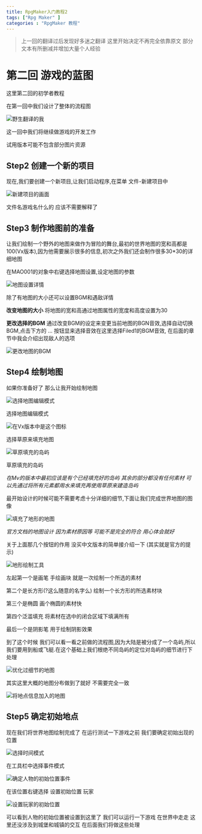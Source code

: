 ```yaml
---
title: RpgMaker入门教程2
tags: ["Rpg Maker" ]
categories : "RpgMaker 教程"
---
```


>上一回的翻译过后发现好多迷之翻译 这里开始决定不再完全依靠原文 部分文本有所删减并增加大量个人经验

# 第二回 游戏的蓝图

这里第二回的初学者教程

在第一回中我们设计了整体的流程图

<!-- more -->

![野生翻译的我](http://ooymoxvz4.bkt.clouddn.com/18-1-13/34278468.jpg)

这一回中我们将继续做游戏的开发工作

  试用版本可能不包含部分图片资源

## Step2 创建一个新的项目

现在,我们要创建一个新项目,让我们启动程序,在菜单 文件-新建项目中

![新建项目的画面](http://ooymoxvz4.bkt.clouddn.com/18-1-13/94169312.jpg)

文件名游戏名什么的 应该不需要解释了

## Step3  制作地图前的准备

让我们绘制一个野外的地图来做作为冒险的舞台,最初的世界地图的宽和高都是100(Vx版本),因为他需要展示很多的信息,初次之外我们还会制作很多30*30的详细地图

在MAO001的对象中右键选择地图设置,设定地图的参数

![地图设置详情](http://ooymoxvz4.bkt.clouddn.com/17-5-1/52613111-file_1493638260381_5383.png)

除了有地图的大小还可以设置BGM和遇敌详情

**改变地图的大小**
将地图的宽和高通过地图属性的宽度和高度设置为30

**更改选择的BGM**
通过改变BGM的设定来变更当前地图的BGN音效,选择自动切换BGM,点击下方的 … 按钮显来选择音效在这里选择Filed1的BGM音效, 在后面的章节中我会介绍出现敌人的选项

![更改地图的BGM](http://ooymoxvz4.bkt.clouddn.com/17-5-1/32630686-file_1493638217096_7a85.png)

## Step4 绘制地图

如果你准备好了 那么让我开始绘制地图

![选择地图编辑模式](https://tkool.jp/assets/files/products_rpgvx_lecture_icon_map.jpg)

选择地图编辑模式

![在Vx版本中是这个图标](http://ooymoxvz4.bkt.clouddn.com/17-4-26/71169897-file_1493213165192_16ef4.png)

选择草原来填充地图

![草原填充的岛屿](http://ooymoxvz4.bkt.clouddn.com/17-5-1/36027520-file_1493638702937_14efd.png)

草原填充的岛屿

*在Mv的版本中最初应该是有个已经填充好的岛屿 其余的部分都没有任何素材 可以先通过将所有元素都用水来填充再使用草原来建造岛屿*

最开始设计的时候可能不需要考虑十分详细的细节,下面让我们完成世界地图的图像

![填充了地形的地图](http://ooymoxvz4.bkt.clouddn.com/17-5-1/77053165-file_1493638505309_17ac8.png)

*官方文档的地图设计 因为素材原因等 可能不是完全的符合 用心体会就好*

关于上面那几个按钮的作用 没买中文版本的简单接介绍一下 (其实就是官方的提示)

![地形绘制工具](http://ooymoxvz4.bkt.clouddn.com/17-4-26/82249656-file_1493214362168_4f75.png)

左起第一个是画笔 手绘画块 就是一次绘制一个所选的素材

第二个是长方形(?这么随意的名字么) 绘制一个长方形的所选素材块

第三个是椭圆 画个椭圆的素材快

第四个泛滥填充 将素材在选中的闭合区域下填满所有

最后一个是阴影笔 用于绘制阴影效果

到了这个时候  我们可以看一看之前做的流程图,因为大陆是被分成了一个岛屿,所以我们要用到船或飞艇.在这个基础上我们根绝不同岛屿的定位对岛屿的细节进行下处理

![优化过细节的地图](http://ooymoxvz4.bkt.clouddn.com/17-5-1/40941914-file_1493639072500_153b8.png)

其实这里大概的地图分布做到了就好 不需要完全一致

![将地点信息加入的地图](http://ooymoxvz4.bkt.clouddn.com/17-5-1/67713814-file_1493639307993_d908.png)

## Step5 确定初始地点

现在我们将世界地图绘制完成了 在运行测试一下游戏之前 我们要确定初始出现的位置

![选择时间模式](http://ooymoxvz4.bkt.clouddn.com/17-4-28/60240045-file_1493385729977_a1f9.png)

在工具栏中选择事件模式

![确定人物的初始位置事件](http://ooymoxvz4.bkt.clouddn.com/17-5-1/20021705-file_1493639376264_c109.png)

在该位置右键选择 设置初始位置 玩家

![设置玩家的初始位置](http://ooymoxvz4.bkt.clouddn.com/17-5-1/87143828-file_1493639524953_5ce8.png)

可以看到人物的初始位置被设置到这里了  我们可以运行一下游戏 在世界中走走  这里还没涉及到城堡和城镇的交互 在后面我们将做这些处理
